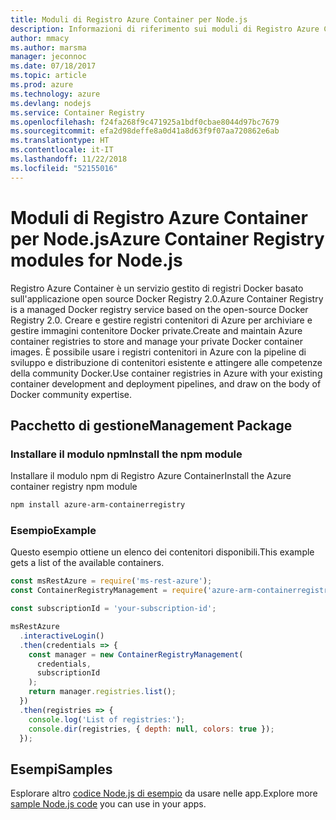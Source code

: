 ```yaml
---
title: Moduli di Registro Azure Container per Node.js
description: Informazioni di riferimento sui moduli di Registro Azure Container per Node.js
author: mmacy
ms.author: marsma
manager: jeconnoc
ms.date: 07/18/2017
ms.topic: article
ms.prod: azure
ms.technology: azure
ms.devlang: nodejs
ms.service: Container Registry
ms.openlocfilehash: f24fa268f9c471925a1bdf0cbae8044d97bc7679
ms.sourcegitcommit: efa2d98deffe8a0d41a8d63f9f07aa720862e6ab
ms.translationtype: HT
ms.contentlocale: it-IT
ms.lasthandoff: 11/22/2018
ms.locfileid: "52155016"
---
```

# <a name="azure-container-registry-modules-for-nodejs"></a><span data-ttu-id="0d891-103">Moduli di Registro Azure Container per Node.js</span><span class="sxs-lookup"><span data-stu-id="0d891-103">Azure Container Registry modules for Node.js</span></span>

<span data-ttu-id="0d891-104">Registro Azure Container è un servizio gestito di registri Docker basato sull'applicazione open source Docker Registry 2.0.</span><span class="sxs-lookup"><span data-stu-id="0d891-104">Azure Container Registry is a managed Docker registry service based on the open-source Docker Registry 2.0.</span></span> <span data-ttu-id="0d891-105">Creare e gestire registri contenitori di Azure per archiviare e gestire immagini contenitore Docker private.</span><span class="sxs-lookup"><span data-stu-id="0d891-105">Create and maintain Azure container registries to store and manage your private Docker container images.</span></span> <span data-ttu-id="0d891-106">È possibile usare i registri contenitori in Azure con la pipeline di sviluppo e distribuzione di contenitori esistente e attingere alle competenze della community Docker.</span><span class="sxs-lookup"><span data-stu-id="0d891-106">Use container registries in Azure with your existing container development and deployment pipelines, and draw on the body of Docker community expertise.</span></span>

## <a name="management-package"></a><span data-ttu-id="0d891-107">Pacchetto di gestione</span><span class="sxs-lookup"><span data-stu-id="0d891-107">Management Package</span></span>

### <a name="install-the-npm-module"></a><span data-ttu-id="0d891-108">Installare il modulo npm</span><span class="sxs-lookup"><span data-stu-id="0d891-108">Install the npm module</span></span>

<span data-ttu-id="0d891-109">Installare il modulo npm di Registro Azure Container</span><span class="sxs-lookup"><span data-stu-id="0d891-109">Install the Azure container registry npm module</span></span>

```bash
npm install azure-arm-containerregistry
```

### <a name="example"></a><span data-ttu-id="0d891-110">Esempio</span><span class="sxs-lookup"><span data-stu-id="0d891-110">Example</span></span>

<span data-ttu-id="0d891-111">Questo esempio ottiene un elenco dei contenitori disponibili.</span><span class="sxs-lookup"><span data-stu-id="0d891-111">This example gets a list of the available containers.</span></span>

```javascript
const msRestAzure = require('ms-rest-azure');
const ContainerRegistryManagement = require('azure-arm-containerregistry');

const subscriptionId = 'your-subscription-id';

msRestAzure
  .interactiveLogin()
  .then(credentials => {
    const manager = new ContainerRegistryManagement(
      credentials,
      subscriptionId
    );
    return manager.registries.list();
  })
  .then(registries => {
    console.log('List of registries:');
    console.dir(registries, { depth: null, colors: true });
  });
```

## <a name="samples"></a><span data-ttu-id="0d891-112">Esempi</span><span class="sxs-lookup"><span data-stu-id="0d891-112">Samples</span></span>

<span data-ttu-id="0d891-113">Esplorare altro [codice Node.js di esempio](https://azure.microsoft.com/resources/samples/?platform=nodejs) da usare nelle app.</span><span class="sxs-lookup"><span data-stu-id="0d891-113">Explore more [sample Node.js code](https://azure.microsoft.com/resources/samples/?platform=nodejs) you can use in your apps.</span></span>
